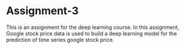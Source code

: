 # Assignment-3
This is an assignment for the deep learning course. In this assignment, Google stock price data is used to build a deep learning model 
for the prediction of time series google stock price.
